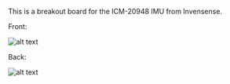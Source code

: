 This is a breakout board for the ICM-20948 IMU from Invensense.


Front:

![alt text][front]

[front]: front.png "PCB Front"

Back:

![alt text][back]

[back]: back.png "PCB Back"
